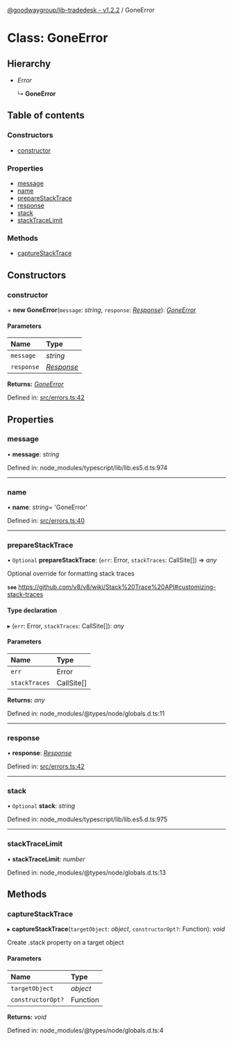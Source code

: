 [@goodwaygroup/lib-tradedesk - v1.2.2](../README.md) / GoneError

# Class: GoneError

## Hierarchy

- *Error*

  ↳ **GoneError**

## Table of contents

### Constructors

- [constructor](goneerror.md#constructor)

### Properties

- [message](goneerror.md#message)
- [name](goneerror.md#name)
- [prepareStackTrace](goneerror.md#preparestacktrace)
- [response](goneerror.md#response)
- [stack](goneerror.md#stack)
- [stackTraceLimit](goneerror.md#stacktracelimit)

### Methods

- [captureStackTrace](goneerror.md#capturestacktrace)

## Constructors

### constructor

\+ **new GoneError**(`message`: *string*, `response`: [*Response*](response.md)): [*GoneError*](goneerror.md)

#### Parameters

| Name | Type |
| :------ | :------ |
| `message` | *string* |
| `response` | [*Response*](response.md) |

**Returns:** [*GoneError*](goneerror.md)

Defined in: [src/errors.ts:42](https://github.com/GoodwayGroup/lib-tradedesk/blob/5e552af/src/errors.ts#L42)

## Properties

### message

• **message**: *string*

Defined in: node_modules/typescript/lib/lib.es5.d.ts:974

___

### name

• **name**: *string*= 'GoneError'

Defined in: [src/errors.ts:40](https://github.com/GoodwayGroup/lib-tradedesk/blob/5e552af/src/errors.ts#L40)

___

### prepareStackTrace

• `Optional` **prepareStackTrace**: (`err`: Error, `stackTraces`: CallSite[]) => *any*

Optional override for formatting stack traces

**`see`** https://github.com/v8/v8/wiki/Stack%20Trace%20API#customizing-stack-traces

#### Type declaration

▸ (`err`: Error, `stackTraces`: CallSite[]): *any*

#### Parameters

| Name | Type |
| :------ | :------ |
| `err` | Error |
| `stackTraces` | CallSite[] |

**Returns:** *any*

Defined in: node_modules/@types/node/globals.d.ts:11

___

### response

• **response**: [*Response*](response.md)

Defined in: [src/errors.ts:42](https://github.com/GoodwayGroup/lib-tradedesk/blob/5e552af/src/errors.ts#L42)

___

### stack

• `Optional` **stack**: *string*

Defined in: node_modules/typescript/lib/lib.es5.d.ts:975

___

### stackTraceLimit

• **stackTraceLimit**: *number*

Defined in: node_modules/@types/node/globals.d.ts:13

## Methods

### captureStackTrace

▸ **captureStackTrace**(`targetObject`: *object*, `constructorOpt?`: Function): *void*

Create .stack property on a target object

#### Parameters

| Name | Type |
| :------ | :------ |
| `targetObject` | *object* |
| `constructorOpt?` | Function |

**Returns:** *void*

Defined in: node_modules/@types/node/globals.d.ts:4
